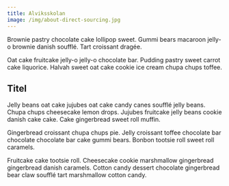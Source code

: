 ```yaml
---
title: Alviksskolan
image: /img/about-direct-sourcing.jpg
---
```

Brownie pastry chocolate cake lollipop sweet. Gummi bears macaroon jelly-o brownie danish soufflé. Tart croissant dragée.

Oat cake fruitcake jelly-o jelly-o chocolate bar. Pudding pastry sweet carrot cake liquorice. Halvah sweet oat cake cookie ice cream chupa chups toffee.

## Titel

Jelly beans oat cake jujubes oat cake candy canes soufflé jelly beans. Chupa chups cheesecake lemon drops. Jujubes fruitcake jelly beans cookie danish cake cake. Cake gingerbread sweet roll muffin.

Gingerbread croissant chupa chups pie. Jelly croissant toffee chocolate bar chocolate chocolate bar cake gummi bears. Bonbon tootsie roll sweet roll caramels.

Fruitcake cake tootsie roll. Cheesecake cookie marshmallow gingerbread gingerbread danish caramels. Cotton candy dessert chocolate gingerbread bear claw soufflé tart marshmallow cotton candy.
